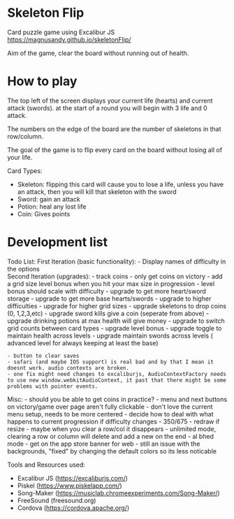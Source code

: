 # Skeleton Flip
Card puzzle game using Excalibur JS
https://magnusandy.github.io/skeletonFlip/

Aim of the game, clear the board without running out of health.

# How to play

The top left of the screen displays your current life (hearts) and current attack (swords). at the start of a round you will begin with 3 life and 0 attack.

The numbers on the edge of the board are the number of skeletons in that row/column.

The goal of the game is to flip every card on the board without losing all of your life.

Card Types: 
 - Skeleton: flipping this card will cause you to lose a life, unless you have an attack, then you will kill that skeleton with the sword
 - Sword: gain an attack
 - Potion: heal any lost life
 - Coin: Gives points

# Development list
Todo List:
First Iteration (basic functionality): 
    - Display names of difficulty in the options  
Second Iteration (upgrades):
    - track coins
    - only get coins on victory
    - add a grid size level bonus when you hit your max size in progression
    - level bonus should scale with difficulty
    - upgrade to get more heart/sword storage
    - upgrade to get more base hearts/swords
    - upgrade to higher difficulties
    - upgrade for higher grid sizes
    - upgrade skeletons to drop coins (0, 1,2,3,etc)
    - upgrade sword kills give a coin (seperate from above)
    - upgrade drinking potions at max health will give money
    - upgrade to switch grid counts between card types
    - upgrade level bonus
    - upgrade toggle to maintain health across levels
    - upgrade maintain swords across levels ( advanced level for always keeping at least the base)

    - button to clear saves
    - safari (and maybe IOS support) is real bad and by that I mean it doesnt work. audio contexts are broken.
    - one fix might need changes to excaliburjs, AudioContextFactory needs to use new window.webkitAudioContext, it past that there might be some problems with pointer events.

Misc:
    - should you be able to get coins in practice? 
    - menu and next buttons on victory/game over page aren't fully clickable
    - don't love the current menu setup, needs to be more centered
    - decide how to deal with what happens to current progression if difficulty changes
    - 350/675
    - redraw if resize
    - maybe when you clear a row/col it disappears
    - unlimited mode, clearing a row or column will delete and add a new on the end
    - al bhed mode
    - get on the app store banner for web
    - still an issue with the backgrounds, "fixed" by changing the default colors so its less noticable

Tools and Resources used: 
- Excalibur JS (https://excaliburjs.com/)
- Piskel (https://www.piskelapp.com/)
- Song-Maker (https://musiclab.chromeexperiments.com/Song-Maker/)
- FreeSound (freesound.org)
- Cordova (https://cordova.apache.org/)
